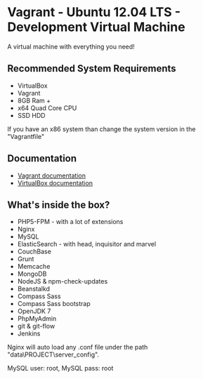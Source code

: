 Vagrant - Ubuntu 12.04 LTS - Development Virtual Machine
=======
A virtual machine with everything you need!

Recommended System Requirements
-----------

* VirtualBox
* Vagrant
* 8GB Ram +
* x64 Quad Core CPU
* SSD HDD

If you have an x86 system than change the system version in the "Vagrantfile"

Documentation
-----------

* [Vagrant documentation](https://docs.vagrantup.com/v2/getting-started/)
* [VirtualBox documentation](https://www.virtualbox.org/wiki/Documentation)

What's inside the box?
-----------

* PHP5-FPM - with a lot of extensions
* Nginx
* MySQL
* ElasticSearch - with head, inquisitor and marvel
* CouchBase
* Grunt
* Memcache
* MongoDB
* NodeJS & npm-check-updates
* Beanstalkd
* Compass Sass
* Compass Sass bootstrap
* OpenJDK 7
* PhpMyAdmin
* git & git-flow
* Jenkins

Nginx will auto load any .conf file under the path "data\PROJECT\server_config".

MySQL user: root,
MySQL pass: root